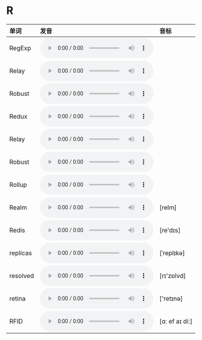 
# R

| 单词  | 发音 | 音标 |
| :-- | :-- | :-- |
| RegExp | <audio :src="$withBase('/audio/RegExp.mp3')" controls="controls" controlslist="nodownload"></audio> |  |
| Relay | <audio :src="$withBase('/audio/Relay.mp3')" controls="controls" controlslist="nodownload"></audio> |  |
| Robust | <audio :src="$withBase('/audio/Robust.mp3')" controls="controls" controlslist="nodownload"></audio> |  |
| Redux | <audio :src="$withBase('/audio/Redux.mp3')" controls="controls" controlslist="nodownload"></audio> |  |
| Relay | <audio :src="$withBase('/audio/Relay.mp3')" controls="controls" controlslist="nodownload"></audio> |  |
| Robust | <audio :src="$withBase('/audio/Robust.mp3')" controls="controls" controlslist="nodownload"></audio> |  |
| Rollup | <audio :src="$withBase('/audio/Rollup.mp3')" controls="controls" controlslist="nodownload"></audio> |  |
| Realm | <audio :src="$withBase('/audio/Realm.mp3')" controls="controls" controlslist="nodownload"></audio> | [relm] |
| Redis | <audio :src="$withBase('/audio/Redis.mp3')" controls="controls" controlslist="nodownload"></audio> | [re'dɪs] |
| replicas | <audio :src="$withBase('/audio/replicas.mp3')" controls="controls" controlslist="nodownload"></audio> | [ˈreplɪkə] |
| resolved | <audio :src="$withBase('/audio/resolved.mp3')" controls="controls" controlslist="nodownload"></audio> | [rɪ'zɒlvd] |
| retina | <audio :src="$withBase('/audio/retina.mp3')" controls="controls" controlslist="nodownload"></audio> | ['retɪnə] |
| RFID | <audio :src="$withBase('/audio/RFID.mp3')" controls="controls" controlslist="nodownload"></audio> | [ɑː ef aɪ diː] |
